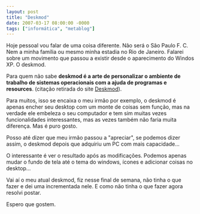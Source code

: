 ```yaml
---
layout: post
title: "Deskmod"
date: 2007-03-17 08:00:00 -0000
tags: ["informática", "metablog"]
---
```

Hoje pessoal vou falar de uma coisa diferente. Não será o São Paulo F. C. Nem a minha família ou mesmo minha estadia no Rio de Janeiro. Falarei sobre um movimento que passou a existir desde o aparecimento do Windos XP. O deskmod.

Para quem não sabe **deskmod é a arte de personalizar o ambiente de trabalho de sistemas operacionais com a ajuda de programas e resources**. (citação retirada do site <a href="http://www.deskmod.com.br" class="linkum">Deskmod</a>).

Para muitos, isso se encaixa o meu irmão por exemplo, o deskmod é apenas encher seu desktop com um monte de coisas sem função, mas na verdade ele embeleza o seu computador e tem sim muitas vezes funcionalidades interessantes, mas as vezes também não faria muita diferença. Mas é puro gosto.

Posso até dizer que meu irmão passou a "apreciar", se podemos dizer assim, o deskmod depois que adquiriu um PC com mais capacidade...

O interessante é ver o resultado após as modificações. Podemos apenas mudar o fundo de tela até o tema do windows, ícones e adicionar coisas no desktop...

Vai aí o meu atual deskmod, fiz nesse final de semana, não tinha o que fazer e dei uma incrementada nele. E como não tinha o que fazer agora resolvi postar.

Espero que gostem.